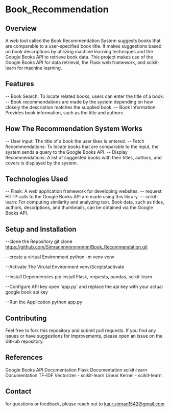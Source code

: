 # Book_Recommendation
## Overview 
A web tool called the Book Recommendation System suggests books that are comparable to a user-specified book title. It makes suggestions based on book descriptions by utilizing machine learning techniques and the Google Books API to retrieve book data. This project makes use of the Google Books API for data retrieval, the Flask web framework, and scikit-learn for machine learning.
 
## Features 
-- Book Search: To locate related books, users can enter the title of a book.
-- Book recommendations are made by the system depending on how closely the description matches the supplied book.
-- Book Information: Provides book information, such as the title and authors

## How The Recommendation System Works
-- User input: The title of a book the user likes is entered.
-- Fetch Recommendations: To locate books that are comparable to the input, the system sends a query to the Google Books API.
-- Display Recommendations: A list of suggested books with their titles, authors, and covers is displayed by the system.

## Technologies Used
-- Flask: A web application framework for developing websites.
-- request: HTTP calls to the Google Books API are made using this library.
-- scikit-learn: For computing similarity and analyzing text. Book data, 
such as titles, authors, descriptions, and thumbnails, can be obtained via the Google Books API.

## Setup and Installation 
--clone the Repository 
git clone https://github.com/Simrannnnnnnnnnnn/Book_Recommendation.git

--create a virtual Environment 
python -m venv venv

--Activate The Virutal Environment 
venv\Scripts\activate

--Install Dependencies 
pip install Flask, requests, pandas, scikit-learn

--Configure API key
open 'app.py' and replace the api key with your actual google book api key 

--Run the Application 
python app.py

## Contributing 
Feel free to fork this repository and submit pull requests. If you find any issues or have suggestions for improvements, please open an issue on the GitHub repository.

## References 
Google Books API Documentation
Flask Documentation
scikit-learn Documentation
TF-IDF Vectorizer - scikit-learn
Linear Kernel - scikit-learn

## Contact 
for questions or feedback, please reach out to kaur.simran1542@gmail.com
